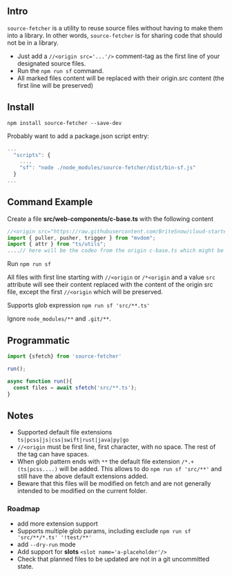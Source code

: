 ## Intro 

`source-fetcher` is a utility to reuse source files without having to make them into a library. In other words, `source-fetcher` is for sharing code that should not be in a library.

- Just add a `//<origin src='...'/>` comment-tag as the first line of your designated source files.
- Run the `npm run sf` command.
- All marked files content will be replaced with their origin.src content (the first line will be preserved)


## Install

`npm install source-fetcher --save-dev`

Probably want to add a package.json script entry:

```js
...
  "scripts": {
    ...,
    "sf": "node ./node_modules/source-fetcher/dist/bin-sf.js"
  }
...
```

## Command Example

Create a file **src/web-components/c-base.ts** with the following content

```ts
//<origin src="https://raw.githubusercontent.com/BriteSnow/cloud-starter/master/frontends/web/src/web-components/c-base.ts " />
import { puller, pusher, trigger } from "mvdom";
import { attr } from "ts/utils";
....// here will be the codeo from the origin c-base.ts which might be stale
```

Run `npm run sf` 

All files with first line starting with `//<origin` or `/*<origin` and a value `src` attribute will see their content replaced with the content of the origin src file, except the first `//<origin` which will be preserved. 

Supports glob expression `npm run sf 'src/**.ts'` 

Ignore `node_modules/**` and `.git/**`.

## Programmatic

```js
import {sfetch} from 'source-fetcher'

run();

async function run(){
  const files = await sfetch('src/**.ts');
}

```

## Notes

- Supported default file extensions `ts|pcss|js|css|swift|rust|java|py|go`
- `//<origin` must be first line, first character, with no space. The rest of the tag can have spaces. 
- When glob pattern ends with `**` the default file extension `/*.+(ts|pcss....)` will be added. This allows to do `npm run sf 'src/**'` and still have the above default extensions added.
- Beware that this files will be modified on fetch and are not generally intended to be modified on the current folder. 


### Roadmap

- add more extension support 
- Supports multiple glob params, including exclude `npm run sf 'src/**/*.ts' '!test/**'`
- add `--dry-run` mode
- Add support for **slots** `<slot name='a-placeholder'/>`
- Check that planned files to be updated are not in a git uncommitted state. 
